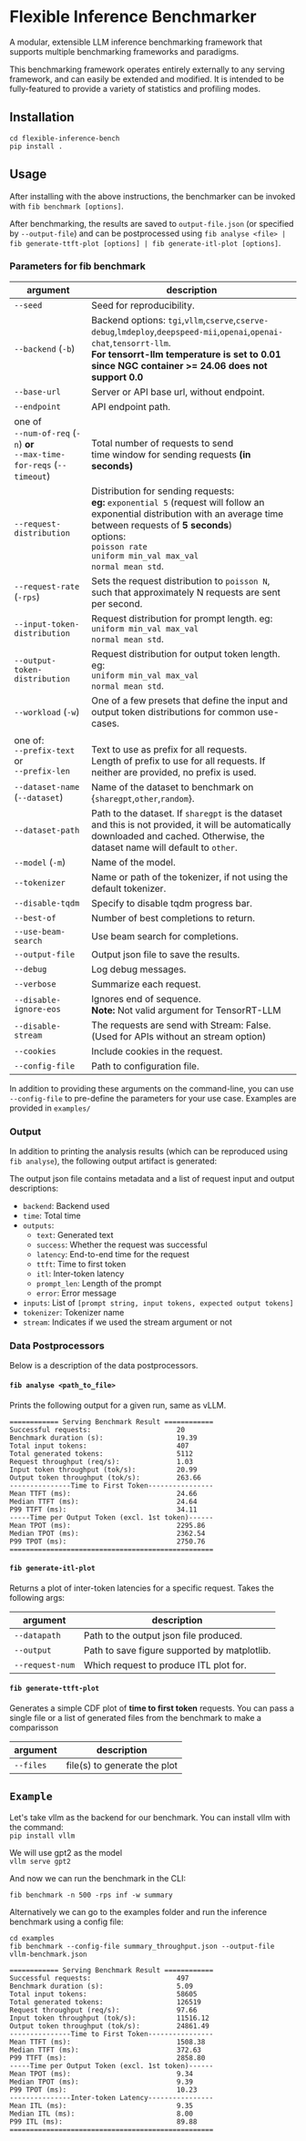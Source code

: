 # Flexible Inference Benchmarker
A modular, extensible LLM inference benchmarking framework that supports multiple benchmarking frameworks and paradigms.

This benchmarking framework operates entirely externally to any serving framework, and can easily be extended and modified. It is intended to be fully-featured to provide a variety of statistics and profiling modes.

## Installation
```
cd flexible-inference-bench
pip install .
```

## Usage
After installing with the above instructions, the benchmarker can be invoked with `fib benchmark [options]`.

After benchmarking, the results are saved to `output-file.json` (or specified by `--output-file`) and can be postprocessed using `fib analyse <file> | fib generate-ttft-plot [options] | fib generate-itl-plot [options]`.

### Parameters for fib benchmark
| argument | description |
| --- | --- |
| `--seed` | Seed for reproducibility. |
| `--backend` (`-b`) | Backend options: `tgi`,`vllm`,`cserve`,`cserve-debug`,`lmdeploy`,`deepspeed-mii`,`openai`,`openai-chat`,`tensorrt-llm`. <br> **For tensorrt-llm temperature is set to 0.01 since NGC container >= 24.06 does not support 0.0** |
| `--base-url` | Server or API base url, without endpoint. |
| `--endpoint` | API endpoint path. |
| one of <br> `--num-of-req` (`-n`) **or** <br> `--max-time-for-reqs` (`--timeout`) | <br> Total number of requests to send <br> time window for sending requests **(in seconds)** |
| `--request-distribution` | Distribution for sending requests: <br> **eg:** `exponential 5` (request will follow an exponential distribution with an average time between requests of **5 seconds**) <br> options: <br> `poisson rate` <br> `uniform min_val max_val` <br> `normal mean std`. |
| `--request-rate` (`-rps`) | Sets the request distribution to `poisson N`, such that approximately N requests are sent per second. |
| `--input-token-distribution` | Request distribution for prompt length. eg: <br> `uniform min_val max_val` <br> `normal mean std`. |
| `--output-token-distribution` | Request distribution for output token length. eg: <br> `uniform min_val max_val` <br> `normal mean std`. |
| `--workload` (`-w`) | One of a few presets that define the input and output token distributions for common use-cases. |
| one of:<br>`--prefix-text` or <br>`--prefix-len` | <br> Text to use as prefix for all requests. <br> Length of prefix to use for all requests. If neither are provided, no prefix is used. |
| `--dataset-name` (`--dataset`) | Name of the dataset to benchmark on <br> {`sharegpt`,`other`,`random`}. |
| `--dataset-path` | Path to the dataset. If `sharegpt` is the dataset and this is not provided, it will be automatically downloaded and cached. Otherwise, the dataset name will default to `other`. |
| `--model` (`-m`) | Name of the model. |
| `--tokenizer` | Name or path of the tokenizer, if not using the default tokenizer. |
| `--disable-tqdm` | Specify to disable tqdm progress bar. |
| `--best-of` | Number of best completions to return. |
| `--use-beam-search` | Use beam search for completions. |
| `--output-file` | Output json file to save the results. |
| `--debug` | Log debug messages. |
| `--verbose` | Summarize each request. |
| `--disable-ignore-eos` | Ignores end of sequence.<br> **Note:** Not valid argument for TensorRT-LLM |
| `--disable-stream` | The requests are send with Stream: False. (Used for APIs without an stream option) |
| `--cookies` | Include cookies in the request. |
| `--config-file` | Path to configuration file. |

In addition to providing these arguments on the command-line, you can use `--config-file` to pre-define the parameters for your use case. Examples are provided in `examples/`

### Output

In addition to printing the analysis results (which can be reproduced using `fib analyse`), the following output artifact is generated:

The output json file contains metadata and a list of request input and output descriptions:<br>
* `backend`: Backend used
* `time`: Total time
* `outputs`: 
    * `text`: Generated text
    * `success`: Whether the request was successful
    * `latency`: End-to-end time for the request
    * `ttft`: Time to first token
    * `itl`: Inter-token latency
    * `prompt_len`: Length of the prompt
    * `error`: Error message
* `inputs`: List of `[prompt string, input tokens, expected output tokens]`
* `tokenizer`: Tokenizer name
* `stream`: Indicates if we used the stream argument or not

### Data Postprocessors
Below is a description of the data postprocessors.

#### `fib analyse <path_to_file>`
Prints the following output for a given run, same as vLLM.

```
============ Serving Benchmark Result ============
Successful requests:                     20
Benchmark duration (s):                  19.39
Total input tokens:                      407
Total generated tokens:                  5112
Request throughput (req/s):              1.03
Input token throughput (tok/s):          20.99
Output token throughput (tok/s):         263.66
---------------Time to First Token----------------
Mean TTFT (ms):                          24.66
Median TTFT (ms):                        24.64
P99 TTFT (ms):                           34.11
-----Time per Output Token (excl. 1st token)------
Mean TPOT (ms):                          2295.86
Median TPOT (ms):                        2362.54
P99 TPOT (ms):                           2750.76
==================================================
```

#### `fib generate-itl-plot`

Returns a plot of inter-token latencies for a specific request. Takes the following args:

| argument | description |
| --- | --- |
| `--datapath` | Path to the output json file produced. |
| `--output` | Path to save figure supported by matplotlib. |
| `--request-num` | Which request to produce ITL plot for. |

#### `fib generate-ttft-plot`

Generates a simple CDF plot of **time to first token** requests. You can pass a single file or  a list of generated files from the benchmark to make a comparisson <br>

| argument | description |
| --- | --- |
| `--files` | file(s) to generate the plot

## `Example`

Let's take vllm as the backend for our benchmark.
You can install vllm with the command:<br>
`pip install vllm`

We will use gpt2 as the model<br>
`vllm serve gpt2`

And now we can run the benchmark in the CLI:

```
fib benchmark -n 500 -rps inf -w summary
```

Alternatively we can go to the examples folder and run the inference benchmark using a config file: 
```
cd examples
fib benchmark --config-file summary_throughput.json --output-file vllm-benchmark.json
```

```
============ Serving Benchmark Result ============
Successful requests:                     497      
Benchmark duration (s):                  5.09     
Total input tokens:                      58605    
Total generated tokens:                  126519   
Request throughput (req/s):              97.66    
Input token throughput (tok/s):          11516.12 
Output token throughput (tok/s):         24861.49 
---------------Time to First Token----------------
Mean TTFT (ms):                          1508.38  
Median TTFT (ms):                        372.63   
P99 TTFT (ms):                           2858.80  
-----Time per Output Token (excl. 1st token)------
Mean TPOT (ms):                          9.34     
Median TPOT (ms):                        9.39     
P99 TPOT (ms):                           10.23    
---------------Inter-token Latency----------------
Mean ITL (ms):                           9.35     
Median ITL (ms):                         8.00     
P99 ITL (ms):                            89.88    
==================================================
```